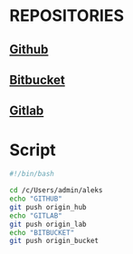 # REPOSITORIES

## [Github](https://github.com/AleksandMur/test)
## [Bitbucket](https://bitbucket.org/AleksandrMur/test/src/main/)
## [Gitlab](https://gitlab.com/AleksandrMur/test)
# Script

```bash
#!/bin/bash

cd /c/Users/admin/aleks
echo "GITHUB"
git push origin_hub
echo "GITLAB"
git push origin_lab
echo "BITBUCKET"
git push origin_bucket
```
